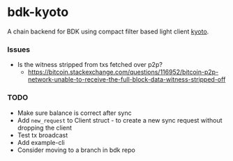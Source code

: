 # bdk-kyoto

A chain backend for BDK using compact filter based light client [kyoto](https://github.com/rustaceanrob/kyoto).

### Issues
- Is the witness stripped from txs fetched over p2p?
    - https://bitcoin.stackexchange.com/questions/116952/bitcoin-p2p-network-unable-to-receive-the-full-block-data-witness-stripped-off

### TODO
- Make sure balance is correct after sync
- Add `new_request` to Client struct - to create a new sync request without dropping the client
- Test tx broadcast
- Add example-cli
- Consider moving to a branch in bdk repo

